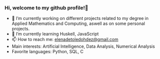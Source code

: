 ### Hi, welcome to my github profile!👋

- 🔭 I’m currently working on different projects related to my degree in Applied Mathematics and Computing, aswell as on some personal projects.
- 🌱 I’m currently learning Huskell, JavaScript 
- 📫 How to reach me: elenadetoledohdez@gmail.com
- Main interests: Artificial Intelligence, Data Analysis, Numerical Analysis
- Favorite languages: Python, SQL, C
